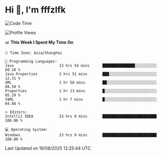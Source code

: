 # Hi 👋, I'm fffzlfk

<!--START_SECTION:waka-->
![Code Time](http://img.shields.io/badge/Code%20Time-1%2C335%20hrs%2036%20mins-blue)

![Profile Views](http://img.shields.io/badge/Profile%20Views-0-blue)

📊 **This Week I Spent My Time On** 

```text
🕑︎ Time Zone: Asia/Shanghai

💬 Programming Languages: 
Java                     13 hrs 54 mins      ███████████████░░░░░░░░░░   60.10 % 
Java Properties          2 hrs 51 mins       ███░░░░░░░░░░░░░░░░░░░░░░   12.31 % 
XML                      1 hr 58 mins        ██░░░░░░░░░░░░░░░░░░░░░░░   08.50 % 
Properties               1 hr 13 mins        █░░░░░░░░░░░░░░░░░░░░░░░░   05.29 % 
YAML                     1 hr 7 mins         █░░░░░░░░░░░░░░░░░░░░░░░░   04.88 % 

🔥 Editors: 
IntelliJ IDEA            23 hrs 9 mins       █████████████████████████   100.00 % 

💻 Operating System: 
Windows                  23 hrs 9 mins       █████████████████████████   100.00 % 
```


 Last Updated on 19/08/2025 12:25:44 UTC
<!--END_SECTION:waka-->
